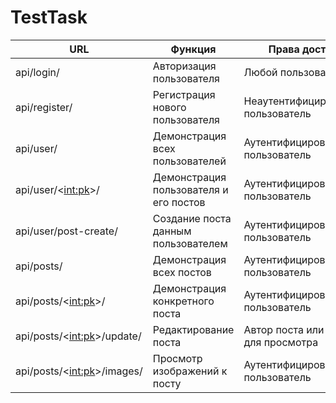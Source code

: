 # TestTask
<!-- 1. admin/ - вход в админ-панель, 
2. api/login/ - авторизация пользователя
3. api/register/ - регистрация нового пользователя
4. api/user/ - демонстрация всех пользователей, права доступа -
5. api/user/<<int:pk>>/ - демонстрация пользователя и его постов, права доступа - 
6. api/user/post-create/ - создание поста данным пользователем, права доступа - 
7. api/posts/ - демонстрация всех постов, права доступа - 
8. api/posts/<<int:pk>>/ - демонстрация конкретного поста, права доступа - 
9. api/posts/<<int:pk>>/update/ - редактирование поста, права доступа - 
10. api/posts/<<int:pk>>/images/ - просмотр добавленных изображений к конкретному посту, права доступа -  -->


| URL | Функция | Права доступа |
|----------------|---------|----------------|
|api/login/| Авторизация пользователя | Любой пользователь |
|api/register/| Регистрация нового пользователя | Неаутентифицированный пользователь |
|api/user/| Демонстрация всех пользователей | Аутентифицированный пользователь |
|api/user/<<int:pk>>/|Демонстрация пользователя и его постов  | Аутентифицированный пользователь |
|api/user/post-create/ |Создание поста данным пользователем  | Аутентифицированный пользователь |
|api/posts/ | Демонстрация всех постов |Аутентифицированный пользователь  |
|api/posts/<<int:pk>>/ | Демонстрация конкретного поста | Аутентифицированный пользователь |
|api/posts/<<int:pk>>/update/ |Редактирование поста  | Автор поста или только для просмотра  |
|api/posts/<<int:pk>>/images/| Просмотр изображений к посту | Аутентифицированный пользователь  |
